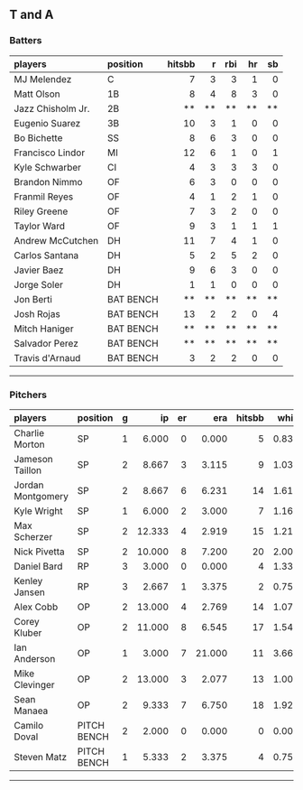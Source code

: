 ## T and A

### Batters

 
|players           |position  | hitsbb|  r| rbi| hr| sb| 
|:-----------------|:---------|------:|--:|---:|--:|--:| 
|MJ Melendez       |C         |      7|  3|   3|  1|  0| 
|Matt Olson        |1B        |      8|  4|   8|  3|  0| 
|Jazz Chisholm Jr. |2B        |     **| **|  **| **| **| 
|Eugenio Suarez    |3B        |     10|  3|   1|  0|  0| 
|Bo Bichette       |SS        |      8|  6|   3|  0|  0| 
|Francisco Lindor  |MI        |     12|  6|   1|  0|  1| 
|Kyle Schwarber    |CI        |      4|  3|   3|  3|  0| 
|Brandon Nimmo     |OF        |      6|  3|   0|  0|  0| 
|Franmil Reyes     |OF        |      4|  1|   2|  1|  0| 
|Riley Greene      |OF        |      7|  3|   2|  0|  0| 
|Taylor Ward       |OF        |      9|  3|   1|  1|  1| 
|Andrew McCutchen  |DH        |     11|  7|   4|  1|  0| 
|Carlos Santana    |DH        |      5|  2|   5|  2|  0| 
|Javier Baez       |DH        |      9|  6|   3|  0|  0| 
|Jorge Soler       |DH        |      1|  1|   0|  0|  0| 
|Jon Berti         |BAT BENCH |     **| **|  **| **| **| 
|Josh Rojas        |BAT BENCH |     13|  2|   2|  0|  4| 
|Mitch Haniger     |BAT BENCH |     **| **|  **| **| **| 
|Salvador Perez    |BAT BENCH |     **| **|  **| **| **| 
|Travis d'Arnaud   |BAT BENCH |      3|  2|   2|  0|  0| 


* * *

### Pitchers

 
|players           |position    |  g|     ip| er|    era| hitsbb|  whip| so|  w| sv| 
|:-----------------|:-----------|--:|------:|--:|------:|------:|-----:|--:|--:|--:| 
|Charlie Morton    |SP          |  1|  6.000|  0|  0.000|      5| 0.833|  7|  0|  0| 
|Jameson Taillon   |SP          |  2|  8.667|  3|  3.115|      9| 1.038|  7|  1|  0| 
|Jordan Montgomery |SP          |  2|  8.667|  6|  6.231|     14| 1.615| 11|  0|  0| 
|Kyle Wright       |SP          |  1|  6.000|  2|  3.000|      7| 1.167|  8|  1|  0| 
|Max Scherzer      |SP          |  2| 12.333|  4|  2.919|     15| 1.216| 19|  0|  0| 
|Nick Pivetta      |SP          |  2| 10.000|  8|  7.200|     20| 2.000| 10|  0|  0| 
|Daniel Bard       |RP          |  3|  3.000|  0|  0.000|      4| 1.333|  2|  0|  2| 
|Kenley Jansen     |RP          |  3|  2.667|  1|  3.375|      2| 0.750|  1|  0|  2| 
|Alex Cobb         |OP          |  2| 13.000|  4|  2.769|     14| 1.077| 11|  0|  0| 
|Corey Kluber      |OP          |  2| 11.000|  8|  6.545|     17| 1.545|  5|  1|  0| 
|Ian Anderson      |OP          |  1|  3.000|  7| 21.000|     11| 3.667|  2|  0|  0| 
|Mike Clevinger    |OP          |  2| 13.000|  3|  2.077|     13| 1.000| 13|  0|  0| 
|Sean Manaea       |OP          |  2|  9.333|  7|  6.750|     18| 1.929|  7|  1|  0| 
|Camilo Doval      |PITCH BENCH |  2|  2.000|  0|  0.000|      0| 0.000|  2|  0|  0| 
|Steven Matz       |PITCH BENCH |  1|  5.333|  2|  3.375|      4| 0.750|  7|  1|  0| 


* * *


